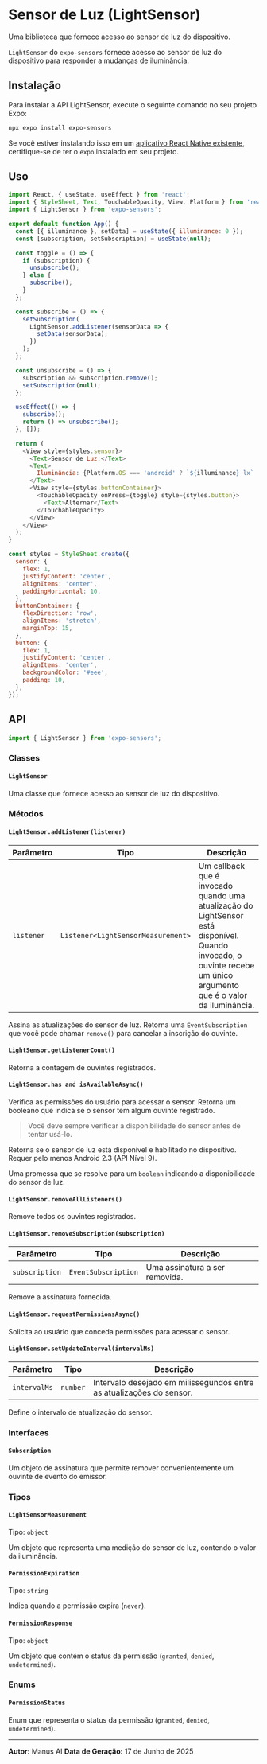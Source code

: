# Sensor de Luz (LightSensor)

Uma biblioteca que fornece acesso ao sensor de luz do dispositivo.

`LightSensor` do `expo-sensors` fornece acesso ao sensor de luz do dispositivo para responder a mudanças de iluminância.

## Instalação

Para instalar a API LightSensor, execute o seguinte comando no seu projeto Expo:

```bash
npx expo install expo-sensors
```

Se você estiver instalando isso em um [aplicativo React Native existente](https://reactnative.dev/docs/integration-with-existing-apps), certifique-se de ter o `expo` instalado em seu projeto.

## Uso

```javascript
import React, { useState, useEffect } from 'react';
import { StyleSheet, Text, TouchableOpacity, View, Platform } from 'react-native';
import { LightSensor } from 'expo-sensors';

export default function App() {
  const [{ illuminance }, setData] = useState({ illuminance: 0 });
  const [subscription, setSubscription] = useState(null);

  const toggle = () => {
    if (subscription) {
      unsubscribe();
    } else {
      subscribe();
    }
  };

  const subscribe = () => {
    setSubscription(
      LightSensor.addListener(sensorData => {
        setData(sensorData);
      })
    );
  };

  const unsubscribe = () => {
    subscription && subscription.remove();
    setSubscription(null);
  };

  useEffect(() => {
    subscribe();
    return () => unsubscribe();
  }, []);

  return (
    <View style={styles.sensor}>
      <Text>Sensor de Luz:</Text>
      <Text>
        Iluminância: {Platform.OS === 'android' ? `${illuminance} lx` : `Disponível apenas no Android`}
      </Text>
      <View style={styles.buttonContainer}>
        <TouchableOpacity onPress={toggle} style={styles.button}>
          <Text>Alternar</Text>
        </TouchableOpacity>
      </View>
    </View>
  );
}

const styles = StyleSheet.create({
  sensor: {
    flex: 1,
    justifyContent: 'center',
    alignItems: 'center',
    paddingHorizontal: 10,
  },
  buttonContainer: {
    flexDirection: 'row',
    alignItems: 'stretch',
    marginTop: 15,
  },
  button: {
    flex: 1,
    justifyContent: 'center',
    alignItems: 'center',
    backgroundColor: '#eee',
    padding: 10,
  },
});
```

## API

```javascript
import { LightSensor } from 'expo-sensors';
```

### Classes

#### `LightSensor`

Uma classe que fornece acesso ao sensor de luz do dispositivo.

### Métodos

#### `LightSensor.addListener(listener)`

| Parâmetro | Tipo | Descrição |
| --- | --- | --- |
| `listener` | `Listener<LightSensorMeasurement>` | Um callback que é invocado quando uma atualização do LightSensor está disponível. Quando invocado, o ouvinte recebe um único argumento que é o valor da iluminância. |

Assina as atualizações do sensor de luz. Retorna uma `EventSubscription` que você pode chamar `remove()` para cancelar a inscrição do ouvinte.

#### `LightSensor.getListenerCount()`

Retorna a contagem de ouvintes registrados.

#### `LightSensor.has and isAvailableAsync()`

Verifica as permissões do usuário para acessar o sensor. Retorna um booleano que indica se o sensor tem algum ouvinte registrado.

> Você deve sempre verificar a disponibilidade do sensor antes de tentar usá-lo.

Retorna se o sensor de luz está disponível e habilitado no dispositivo. Requer pelo menos Android 2.3 (API Nível 9).

Uma promessa que se resolve para um `boolean` indicando a disponibilidade do sensor de luz.

#### `LightSensor.removeAllListeners()`

Remove todos os ouvintes registrados.

#### `LightSensor.removeSubscription(subscription)`

| Parâmetro | Tipo | Descrição |
| --- | --- | --- |
| `subscription` | `EventSubscription` | Uma assinatura a ser removida. |

Remove a assinatura fornecida.

#### `LightSensor.requestPermissionsAsync()`

Solicita ao usuário que conceda permissões para acessar o sensor.

#### `LightSensor.setUpdateInterval(intervalMs)`

| Parâmetro | Tipo | Descrição |
| --- | --- | --- |
| `intervalMs` | `number` | Intervalo desejado em milissegundos entre as atualizações do sensor. |

Define o intervalo de atualização do sensor.

### Interfaces

#### `Subscription`

Um objeto de assinatura que permite remover convenientemente um ouvinte de evento do emissor.

### Tipos

#### `LightSensorMeasurement`

Tipo: `object`

Um objeto que representa uma medição do sensor de luz, contendo o valor da iluminância.

#### `PermissionExpiration`

Tipo: `string`

Indica quando a permissão expira (`never`).

#### `PermissionResponse`

Tipo: `object`

Um objeto que contém o status da permissão (`granted`, `denied`, `undetermined`).

### Enums

#### `PermissionStatus`

Enum que representa o status da permissão (`granted`, `denied`, `undetermined`).

---

**Autor:** Manus AI
**Data de Geração:** 17 de Junho de 2025

